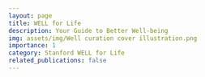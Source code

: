 ```yaml
---
layout: page
title: WELL for Life
description: Your Guide to Better Well-being
img: assets/img/Well curation cover illustration.png
importance: 1
category: Stanford WELL for Life
related_publications: false
---
```

